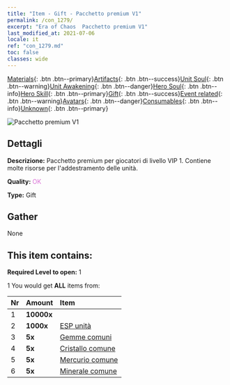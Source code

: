 ```yaml
---
title: "Item - Gift - Pacchetto premium V1"
permalink: /con_1279/
excerpt: "Era of Chaos  Pacchetto premium V1"
last_modified_at: 2021-07-06
locale: it
ref: "con_1279.md"
toc: false
classes: wide
---
```

 [Materials](/ItemsIT/){: .btn .btn--primary}[Artifacts](/ItemsIT/Artifacts/){: .btn .btn--success}[Unit Soul](/ItemsIT/UnitSoul/){: .btn .btn--warning}[Unit Awakening](/ItemsIT/UnitAwakening/){: .btn .btn--danger}[Hero Soul](/ItemsIT/HeroSoul/){: .btn .btn--info}[Hero Skill](/ItemsIT/HeroSkill/){: .btn .btn--primary}[Gift](/ItemsIT/Gift/){: .btn .btn--success}[Event related](/ItemsIT/Events/){: .btn .btn--warning}[Avatars](/ItemsIT/Avatars/){: .btn .btn--danger}[Consumables](/ItemsIT/Consumables/){: .btn .btn--info}[Unknown](/ItemsIT/Unknown/){: .btn .btn--primary}

 ![Pacchetto premium V1](/images/t/i_905001.png)

## Dettagli
 **Descrizione:** Pacchetto premium per giocatori di livello VIP 1. Contiene molte risorse per l'addestramento delle unità.

 **Quality:** <span style="color: #DA70D6">OK</span>

 **Type:** Gift

## Gather

  None

## This item contains:

 **Required Level to open:** 1

 1 You would get **ALL** items  from:

  | Nr | Amount |     Item    |
  |:---|:-------|:------------|
  | 1 |  **10000x** | <i class="fas fa-coins"/> |  | 
  | 2 |  **1000x** | [ESP unità](/ItemsIT/con_902/) |  | 
  | 3 |  **5x** | [Gemme comuni](/ItemsIT/mat_10/) |  | 
  | 4 |  **5x** | [Cristallo comune](/ItemsIT/mat_11/) |  | 
  | 5 |  **5x** | [Mercurio comune](/ItemsIT/mat_8/) |  | 
  | 6 |  **5x** | [Minerale comune](/ItemsIT/mat_6/) |  | 
